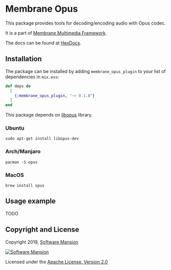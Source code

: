 # Membrane Opus

This package provides tools for decoding/encoding audio with Opus codec.

It is a part of [Membrane Multimedia Framework](https://membraneframework.org).

The docs can be found at [HexDocs](https://hexdocs.pm/membrane_element_fdk_aac).

## Installation

The package can be installed by adding `membrane_opus_plugin` to your list of dependencies in `mix.exs`:

```elixir
def deps do
  [
    {:membrane_opus_plugin, "~> 0.1.0"}
  ]
end
```

This package depends on [libopus](http://opus-codec.org/docs/) library.

### Ubuntu
```
sudo apt-get install libopus-dev
```

### Arch/Manjaro
```
pacman -S opus
```

### MacOS
```
brew install opus
```

## Usage example

TODO

## Copyright and License

Copyright 2019, [Software Mansion](https://swmansion.com/?utm_source=git&utm_medium=readme&utm_campaign=membrane_opus_plugin)

[![Software Mansion](https://membraneframework.github.io/static/logo/swm_logo_readme.png)](https://swmansion.com/?utm_source=git&utm_medium=readme&utm_campaign=membrane_opus_plugin)

Licensed under the [Apache License, Version 2.0](LICENSE)
